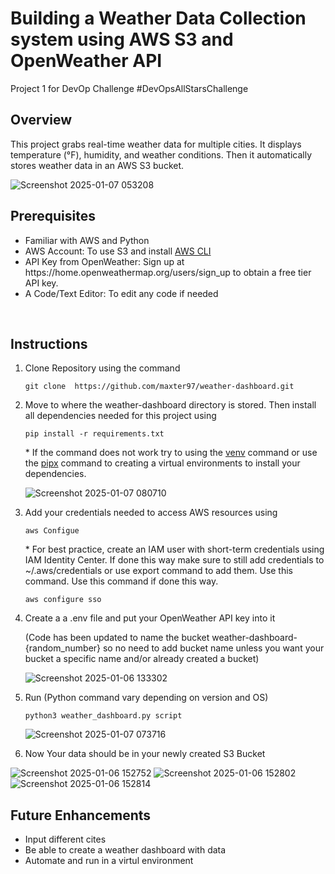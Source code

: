 <h1>Building a Weather Data Collection system using AWS S3 and OpenWeather API</h1>
Project 1 for DevOp Challenge #DevOpsAllStarsChallenge
<h2>Overview</h2>
<p>This project grabs real-time weather data for multiple cities. It displays temperature (°F), humidity, and weather conditions. Then it automatically stores weather data in an AWS S3 bucket.</p>

![Screenshot 2025-01-07 053208](https://github.com/user-attachments/assets/2dcc45dc-5888-4f44-9e31-9e186902d5b2)
<br/>
<h2>Prerequisites</h2> 
<ul>
  <li>Familiar with AWS and Python</li>
  <li>AWS Account: To use S3 and install <a href="https://aws.amazon.com/cli/">AWS CLI</a></li>
  <li>API Key from OpenWeather: Sign up at https://home.openweathermap.org/users/sign_up to obtain a free tier API key.</li>
  <li>A Code/Text Editor: To edit any code if needed</li>
</ul>

<br/>
<h2>Instructions</h2>
<ol>
  <li>Clone Repository using the command  
    
```
git clone  https://github.com/maxter97/weather-dashboard.git
```
  <li>Move to where the weather-dashboard directory is stored. Then install all dependencies needed for this project using

```
pip install -r requirements.txt
```
 
  <p>* If the command does not work try to using the <a href="https://docs.python.org/3/library/venv.html">venv</a> command or use the <a href="https://pipx.pypa.io/stable/">pipx<a/> command to creating a virtual environments to install your dependencies. </p>
      
![Screenshot 2025-01-07 080710](https://github.com/user-attachments/assets/9a512778-d359-4f18-bf55-b5dc8ddba4f1)
  <li>Add your credentials needed to access AWS resources using
       
    aws Configue  
  
  <p>* For best practice, create an IAM user with short-term credentials using IAM Identity Center. If done this way make sure to still add credentials to ~/.aws/credentials or use export command to add them. Use this command. Use this command if done this way. </p></li>

    aws configure sso
  
  
  <li>Create a a .env file and put your OpenWeather API key into it  <p>(Code has been updated to name the bucket weather-dashboard-{random_number} so no need to add bucket name unless you want your bucket a specific name and/or already created a bucket)</p></li>
    
  ![Screenshot 2025-01-06 133302](https://github.com/user-attachments/assets/63ae31e7-bb49-4bac-adf9-5f7f3c97d26b)
  <li>Run (Python command vary depending on version and OS)

    python3 weather_dashboard.py script 
   
  ![Screenshot 2025-01-07 073716](https://github.com/user-attachments/assets/7c2dc2d5-3d34-4c79-b451-1ecf885f8e5a)
  <li>Now Your data should be in your newly created S3 Bucket</li>

</ol>

![Screenshot 2025-01-06 152752](https://github.com/user-attachments/assets/8a017f43-4e4f-4ae2-99f6-24cef9308fb3)
![Screenshot 2025-01-06 152802](https://github.com/user-attachments/assets/f7b727bf-0a41-448b-9310-368d6268314e)
![Screenshot 2025-01-06 152814](https://github.com/user-attachments/assets/0621dffc-dc42-4d73-b13d-2399beb5e6d7)

<h2>Future Enhancements</h2>
<ul>
  <li>Input different cites</li>
  <li>Be able to create a weather dashboard with data</li>
  <li>Automate and run in a virtul environment</li>
  
</ul>
